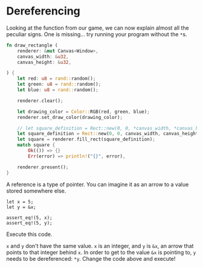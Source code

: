 # Dereferencing

Looking at the function from our game, we can now explain almost all the peculiar signs. One is missing... try running your program without the `*`s.

```rust
fn draw_rectangle (
    renderer: &mut Canvas<Window>,
    canvas_width: &u32,
    canvas_height: &u32,

) {
    let red: u8 = rand::random();
    let green: u8 = rand::random();
    let blue: u8 = rand::random();

    renderer.clear();

    let drawing_color = Color::RGB(red, green, blue);
    renderer.set_draw_color(drawing_color);

    // let square_definition = Rect::new(0, 0, *canvas_width, *canvas_height);
    let square_definition = Rect::new(0, 0, canvas_width, canvas_height);
    let square = renderer.fill_rect(square_definition);
    match square {
        Ok(()) => {}
        Err(error) => println!("{}", error),

    renderer.present();
}
```

A reference is a type of pointer. You can imagine it as an arrow to a value stored somewhere else.

```rust, editable
let x = 5;
let y = &x;

assert_eq!(5, x);
assert_eq!(5, y);
```

Execute this code.

`x` and `y` don't have the same value. `x` is an integer, and `y` is `&x`, an arrow that points to that integer behind `x`. In order to get to the value `&x` is pointing to, `y` needs to be dereferenced: `*y`.
Change the code above and execute!
